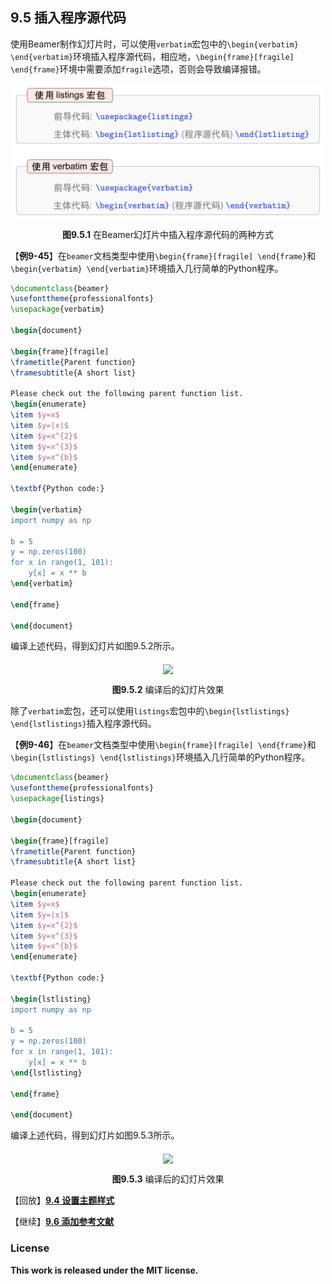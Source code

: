 ## 9.5 插入程序源代码

使用Beamer制作幻灯片时，可以使用`verbatim`宏包中的`\begin{verbatim} \end{verbatim}`环境插入程序源代码，相应地，`\begin{frame}[fragile] \end{frame}`环境中需要添加`fragile`选项，否则会导致编译报错。

<p align="center">
<img align="middle" src="tikz_graphics/insert_source_codes.png" width="500">
</p>

<center><b>图9.5.1</b> 在Beamer幻灯片中插入程序源代码的两种方式</center>

【**例9-45**】在`beamer`文档类型中使用`\begin{frame}[fragile] \end{frame}`和`\begin{verbatim} \end{verbatim}`环境插入几行简单的Python程序。

```tex
\documentclass{beamer}
\usefonttheme{professionalfonts}
\usepackage{verbatim}

\begin{document}

\begin{frame}[fragile]
\frametitle{Parent function}
\framesubtitle{A short list}

Please check out the following parent function list.
\begin{enumerate}
\item $y=x$
\item $y=|x|$
\item $y=x^{2}$
\item $y=x^{3}$
\item $y=x^{b}$
\end{enumerate}

\textbf{Python code:}

\begin{verbatim}
import numpy as np

b = 5
y = np.zeros(100)
for x in range(1, 101):
    y[x] = x ** b
\end{verbatim}

\end{frame}

\end{document}
```

编译上述代码，得到幻灯片如图9.5.2所示。

<p align="center">
<img align="middle" src="latex/chapter-9/graphics/example15.png" width="450">
</p>

<center><b>图9.5.2</b> 编译后的幻灯片效果</center>

除了`verbatim`宏包，还可以使用`listings`宏包中的`\begin{lstlistings} \end{lstlistings}`插入程序源代码。

【**例9-46**】在`beamer`文档类型中使用`\begin{frame}[fragile] \end{frame}`和`\begin{lstlistings} \end{lstlistings}`环境插入几行简单的Python程序。

```tex
\documentclass{beamer}
\usefonttheme{professionalfonts}
\usepackage{listings}

\begin{document}

\begin{frame}[fragile]
\frametitle{Parent function}
\framesubtitle{A short list}

Please check out the following parent function list.
\begin{enumerate}
\item $y=x$
\item $y=|x|$
\item $y=x^{2}$
\item $y=x^{3}$
\item $y=x^{b}$
\end{enumerate}

\textbf{Python code:}

\begin{lstlisting}
import numpy as np

b = 5
y = np.zeros(100)
for x in range(1, 101):
    y[x] = x ** b
\end{lstlisting}

\end{frame}

\end{document}
```

编译上述代码，得到幻灯片如图9.5.3所示。

<p align="center">
<img align="middle" src="latex/chapter-9/graphics/example16.png" width="450">
</p>

<center><b>图9.5.3</b> 编译后的幻灯片效果</center>

【回放】[**9.4 设置主题样式**](https://nbviewer.jupyter.org/github/xinychen/latex-cookbook/blob/main/chapter-9/section4.ipynb)

【继续】[**9.6 添加参考文献**](https://nbviewer.jupyter.org/github/xinychen/latex-cookbook/blob/main/chapter-9/section6.ipynb)

### License

<div class="alert alert-block alert-danger">
<b>This work is released under the MIT license.</b>
</div>
